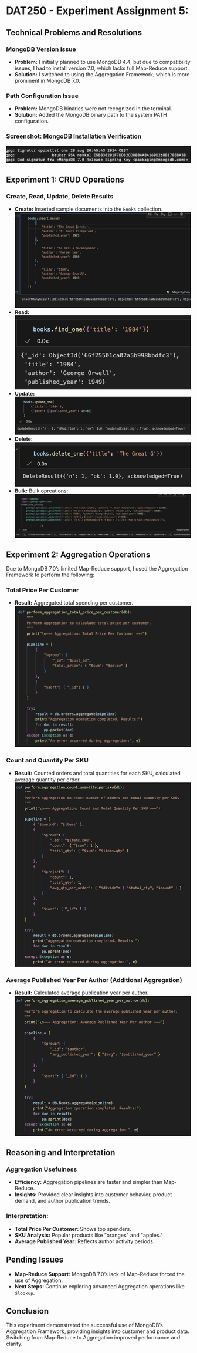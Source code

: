 # DAT250 - Experiment Assignment 5: 

## Technical Problems and Resolutions

### MongoDB Version Issue
- **Problem:** I initially planned to use MongoDB 4.4, but due to compatibility issues, I had to install version 7.0, which lacks full Map-Reduce support.
- **Solution:** I switched to using the Aggregation Framework, which is more prominent in MongoDB 7.0.

### Path Configuration Issue
- **Problem:** MongoDB binaries were not recognized in the terminal.
- **Solution:** Added the MongoDB binary path to the system PATH configuration.

### Screenshot: MongoDB Installation Verification
![MongoDB Installation Verification](images/Package_Signature.png)

## Experiment 1: CRUD Operations

### Create, Read, Update, Delete Results
- **Create:** Inserted sample documents into the `Books` collection.
![Insert](images/Insert.png)
- **Read:** 
![Find](images/Find.png)
- **Update:**
![Update](images/Update.png)
- **Delete:** 
![Delete](images/Delete.png)
- **Bulk:** Bulk opreations: 
![Bulk](images/Bulk.png)



## Experiment 2: Aggregation Operations

Due to MongoDB 7.0’s limited Map-Reduce support, I used the Aggregation Framework to perform the following:

### Total Price Per Customer
- **Result:** Aggregated total spending per customer.
![Total Price Per Customer](images/Costumer.png)

### Count and Quantity Per SKU
- **Result:** Counted orders and total quantities for each SKU, calculated average quantity per order.
![Count and Quantity Per SKU](images/SKU.png)

### Average Published Year Per Author (Additional Aggregation)
- **Result:** Calculated average publication year per author.
![Average Published Year Per Author](images/Aggregate.png)

## Reasoning and Interpretation

### Aggregation Usefulness
- **Efficiency:** Aggregation pipelines are faster and simpler than Map-Reduce.
- **Insights:** Provided clear insights into customer behavior, product demand, and author publication trends.

### Interpretation:
- **Total Price Per Customer:** Shows top spenders.
- **SKU Analysis:** Popular products like "oranges" and "apples."
- **Average Published Year:** Reflects author activity periods.

## Pending Issues
- **Map-Reduce Support:** MongoDB 7.0’s lack of Map-Reduce forced the use of Aggregation.
- **Next Steps:** Continue exploring advanced Aggregation operations like `$lookup`.

## Conclusion
This experiment demonstrated the successful use of MongoDB’s Aggregation Framework, providing insights into customer and product data. Switching from Map-Reduce to Aggregation improved performance and clarity.
